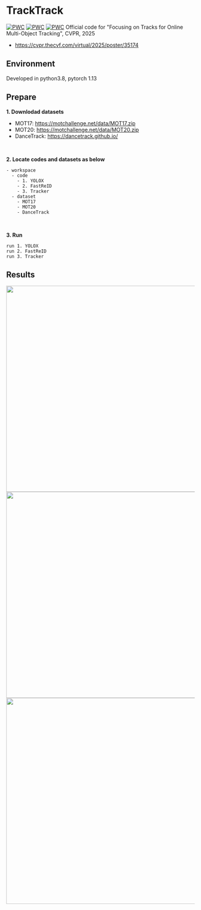 # TrackTrack
[![PWC](https://img.shields.io/endpoint.svg?url=https://paperswithcode.com/badge/focusing-on-tracks-for-online-multi-object/multi-object-tracking-on-mot17)](https://paperswithcode.com/sota/multi-object-tracking-on-mot17?p=focusing-on-tracks-for-online-multi-object)
[![PWC](https://img.shields.io/endpoint.svg?url=https://paperswithcode.com/badge/focusing-on-tracks-for-online-multi-object/multi-object-tracking-on-mot20-1)](https://paperswithcode.com/sota/multi-object-tracking-on-mot20-1?p=focusing-on-tracks-for-online-multi-object)
[![PWC](https://img.shields.io/endpoint.svg?url=https://paperswithcode.com/badge/focusing-on-tracks-for-online-multi-object/multi-object-tracking-on-dancetrack)](https://paperswithcode.com/sota/multi-object-tracking-on-dancetrack?p=focusing-on-tracks-for-online-multi-object)
Official code for "Focusing on Tracks for Online Multi-Object Tracking", CVPR, 2025
  - https://cvpr.thecvf.com/virtual/2025/poster/35174

## Environment
Developed in python3.8, pytorch 1.13


## Prepare
**1. Downlodad datasets**
  - MOT17: https://motchallenge.net/data/MOT17.zip
  - MOT20: https://motchallenge.net/data/MOT20.zip
  - DanceTrack: https://dancetrack.github.io/

<br />

**2. Locate codes and datasets as below**
```
- workspace
  - code
    - 1. YOLOX
    - 2. FastReID
    - 3. Tracker
  - dataset
    - MOT17
    - MOT20
    - DanceTrack
```

<br />

**3. Run**
```
run 1. YOLOX
run 2. FastReID
run 3. Tracker
```

## Results
<img src="https://github.com/user-attachments/assets/35063890-6684-4909-8215-e277cf20a1ac" width="550" height="550" />
<img src="https://github.com/user-attachments/assets/f3467ebe-5d6c-4179-9885-232ac2dfa07a" width="550" height="550" />
<img src="https://github.com/user-attachments/assets/5f389a10-a587-4b71-b277-c5830fc81dbb" width="550" height="550" />
